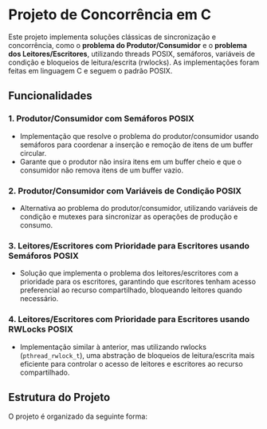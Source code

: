 # Projeto de Concorrência em C

Este projeto implementa soluções clássicas de sincronização e concorrência, como o **problema do Produtor/Consumidor** e o **problema dos Leitores/Escritores**, utilizando threads POSIX, semáforos, variáveis de condição e bloqueios de leitura/escrita (rwlocks). As implementações foram feitas em linguagem C e seguem o padrão POSIX.



## Funcionalidades

### 1. Produtor/Consumidor com Semáforos POSIX
- Implementação que resolve o problema do produtor/consumidor usando semáforos para coordenar a inserção e remoção de itens de um buffer circular.
- Garante que o produtor não insira itens em um buffer cheio e que o consumidor não remova itens de um buffer vazio.
  
### 2. Produtor/Consumidor com Variáveis de Condição POSIX
- Alternativa ao problema do produtor/consumidor, utilizando variáveis de condição e mutexes para sincronizar as operações de produção e consumo.
  
### 3. Leitores/Escritores com Prioridade para Escritores usando Semáforos POSIX
- Solução que implementa o problema dos leitores/escritores com a prioridade para os escritores, garantindo que escritores tenham acesso preferencial ao recurso compartilhado, bloqueando leitores quando necessário.
  
### 4. Leitores/Escritores com Prioridade para Escritores usando RWLocks POSIX
- Implementação similar à anterior, mas utilizando rwlocks (`pthread_rwlock_t`), uma abstração de bloqueios de leitura/escrita mais eficiente para controlar o acesso de leitores e escritores ao recurso compartilhado.

## Estrutura do Projeto

O projeto é organizado da seguinte forma:


